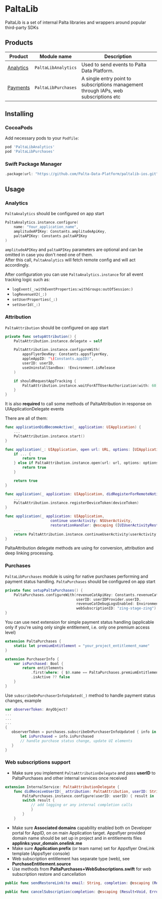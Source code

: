 # PaltaLib

PaltaLib is a set of internal Palta libraries and wrappers around popular third-party SDKs

## Products

| Product | Module name | Description |
| ------- | ----------- | ----------- |
| [Analytics](#analytics) | `PaltaLibAnalytics` | Used to send events to Palta Data Platform. |
| [Payments](#purchases) | `PaltaLibPurchases` | A single entry point to subscriptions management through IAPs, web subscriptions etc |

## Installing

### CocoaPods

Add necessary pods to your `Podfile`:

```ruby
pod 'PaltaLibAnalytics'
pod 'PaltaLibPurchases'
```

### Swift Package Manager

```swift
.package(url: "https://github.com/Palta-Data-Platform/paltalib-ios.git", branch: "main")
```

## Usage

### Analytics

`PaltaAnalytics` should be configured on app start 
```swift
PaltaAnalytics.instance.configure(
    name: "Your_application_name",
    amplitudeAPIKey: Constants.amplitudeApiKey,
    paltaAPIKey: Constants.paltaAPIKey
)
```

`amplitudeAPIKey` and `paltaAPIKey` parameters are optional and can be omitted in case you don't need one of them.  
After this call, `PaltaAnalytics` will fetch remote config and will act accordingly.

After configuration you can use `PaltaAnalytics.instance` for all event tracking logic such as:

- `logEvent(_:withEventProperties:withGroups:outOfSession:)`
- `logRevenueV2(_:)`
- `setUserProperties(_:)`
- `setUserId(_:)`

### Attribution

`PaltaAttribution` should be configured on app start 

```swift
private func setupAttribution() {
    PaltaAttribution.instance.delegate = self

    PaltaAttribution.instance.configureWith(
        appsFlyerDevKey: Constants.appsflyerKey,
        appleAppID: "\(Constants.appID)",
        userID: userID,
        useUninstallSandbox: !Environment.isRelease
    )

    if shouldRequestAppTracking {
        PaltaAttribution.instance.waitForATTUserAuthorization(with: 60)
    }
}
```

It is also **required** to call some methods of PaltaAttribution in response on UIApplicationDelegate events

There are all of them:

```swift
func applicationDidBecomeActive(_ application: UIApplication) {
    ...
    PaltaAttribution.instance.start()
}

func application(_: UIApplication, open url: URL, options: [UIApplication.OpenURLOptionsKey: Any] = [:]) -> Bool {
    if ... {
        return true
    } else if PaltaAttribution.instance.open(url: url, options: options) {
        return true
    }

    return true
}

func application(_ application: UIApplication, didRegisterForRemoteNotificationsWithDeviceToken deviceToken: Data) {
    ...
    PaltaAttribution.instance.registerDeviceToken(deviceToken)
}

func application(_ application: UIApplication,
                     continue userActivity: NSUserActivity,
                     restorationHandler: @escaping ([UIUserActivityRestoring]?) -> Void) -> Bool {
    ...
    return PaltaAttribution.instance.continueUserActivity(userActivity, restorationHandler: restorationHandler)
}
```

PaltaAttribution delegate methods are using for conversion, attribution and deep linking processing. 

### Purchases

`PaltaLibPurchases` module is using for native purchases performing and payment status handling. `PaltaPurchases` should be configured on app start 
```swift
private func setupPaltaPurchases() {
    PaltaPurchases.configureWith(revenueCatApiKey: Constants.revenueCatPublicAPIKey,
                                 userID: userIDProvider.userID,
                                 revenueCatDebugLogsEnabled: Environment.isDebug,
                                 webSubscriptionID: "zing-stage-zing")
}
```

You can use next extension for simple payment status handling (applicable only if you're using only single entitlement, i.e. only one premium access level)
```swift 
extension PaltaPurchases {
    static let premiumEntitlement = "your_project_entitlement_name"
}

extension PurchaserInfo {
    var isPurchased: Bool {
        return entitlements
            .first(where: { $0.name == PaltaPurchases.premiumEntitlement })?
            .isActive ?? false
    }
}
```
 
 Use `subscribeOnPurchaserInfoUpdated(_)` method to handle payment status changes, example
 
 ```swift
var observerToken: AnyObject?
...
...
...
{
    observerToken = purchases.subscribeOnPurchaserInfoUpdated { info in
        let isPurchased = info.isPurchased
        // handle purchase status change, update UI elements
    }
 }
 ```
 
 ### Web subscriptions support 
 
- Make sure you implement `PaltaAttributionDelegate` and pass **userID** to PaltaPurchases and other internal services once received

```swift
extension InternalService: PaltaAttributionDelegate {
    func didReceiveUserID(_ attribution: PaltaAttribution, userID: String) {
        PaltaPurchases.instance.configure(userID: userID) { result in
        switch result {
            // add logging or any internal completion calls
            }
        }
    }
```
- Make sure **Associated domains** capability enabled both on Developer portal for AppID, on on main Application target. Appsflyer provided domain name should be set up in project and in entitlements files **applinks:your_domain.onelink.me**
- Make sure **Application prefix** (or team name) set for Appsflyer OneLink template (Appsflyer console)
- Web subscription entitlement has separate type (web), see **PurchaseEntitlement.source**
- Use methods from **PaltaPurchases+WebSubscriptions.swift** for web subscription restore and cancellation

```swift
public func sendRestoreLink(to email: String, completion: @escaping (Result<Void, Error>) -> Void)

public func cancelSubscription(completion: @escaping (Result<Void, Error>) -> Void)
```


